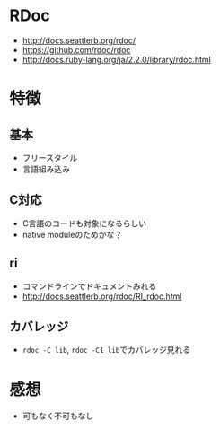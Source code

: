 # RDoc
- http://docs.seattlerb.org/rdoc/
- https://github.com/rdoc/rdoc
- http://docs.ruby-lang.org/ja/2.2.0/library/rdoc.html

# 特徴

## 基本
- フリースタイル
- 言語組み込み

## C対応
- C言語のコードも対象になるらしい
- native moduleのためかな？

## ri
- コマンドラインでドキュメントみれる
- http://docs.seattlerb.org/rdoc/RI_rdoc.html

## カバレッジ
- ``rdoc -C lib``, ``rdoc -C1 lib``でカバレッジ見れる

# 感想
- 可もなく不可もなし
